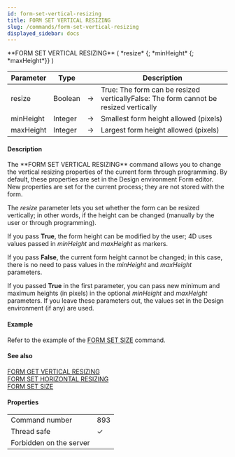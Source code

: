 ```yaml
---
id: form-set-vertical-resizing
title: FORM SET VERTICAL RESIZING
slug: /commands/form-set-vertical-resizing
displayed_sidebar: docs
---
```


<!--REF #_command_.FORM SET VERTICAL RESIZING.Syntax-->**FORM SET VERTICAL RESIZING** ( *resize* {; *minHeight* {; *maxHeight*}} )<!-- END REF-->
<!--REF #_command_.FORM SET VERTICAL RESIZING.Params-->
| Parameter | Type |  | Description |
| --- | --- | --- | --- |
| resize | Boolean | &#8594;  | True: The form can be resized verticallyFalse: The form cannot be resized vertically |
| minHeight | Integer | &#8594;  | Smallest form height allowed (pixels) |
| maxHeight | Integer | &#8594;  | Largest form height allowed (pixels) |

<!-- END REF-->

#### Description 

<!--REF #_command_.FORM SET VERTICAL RESIZING.Summary-->The **FORM SET VERTICAL RESIZING** command allows you to change the vertical resizing properties of the current form through programming.<!-- END REF--> By default, these properties are set in the Design environment Form editor. New properties are set for the current process; they are not stored with the form. 

The *resize* parameter lets you set whether the form can be resized vertically; in other words, if the height can be changed (manually by the user or through programming). 

If you pass **True**, the form height can be modified by the user; 4D uses values passed in *minHeight* and *maxHeight* as markers. 

If you pass **False**, the current form height cannot be changed; in this case, there is no need to pass values in the *minHeight* and *maxHeight* parameters. 

If you passed **True** in the first parameter, you can pass new minimum and maximum heights (in pixels) in the optional *minHeight* and *maxHeight* parameters. If you leave these parameters out, the values set in the Design environment (if any) are used. 

#### Example 

Refer to the example of the [FORM SET SIZE](form-set-size.md) command. 

#### See also 

[FORM GET VERTICAL RESIZING](form-get-vertical-resizing.md)  
[FORM SET HORIZONTAL RESIZING](form-set-horizontal-resizing.md)  
[FORM SET SIZE](form-set-size.md)  

#### Properties
|  |  |
| --- | --- |
| Command number | 893 |
| Thread safe | &check; |
| Forbidden on the server ||


